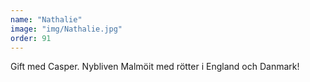 ```yaml
---
name: "Nathalie"
image: "img/Nathalie.jpg"
order: 91
---
```

Gift med Casper. Nybliven Malmöit med rötter i England och Danmark!
